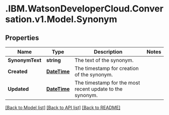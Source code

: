 # .IBM.WatsonDeveloperCloud.Conversation.v1.Model.Synonym
## Properties

Name | Type | Description | Notes
------------ | ------------- | ------------- | -------------
**SynonymText** | **string** | The text of the synonym. | 
**Created** | [**DateTime**](DateTime.md) | The timestamp for creation of the synonym. | 
**Updated** | [**DateTime**](DateTime.md) | The timestamp for the most recent update to the synonym. | 

[[Back to Model list]](../README.md#documentation-for-models) [[Back to API list]](../README.md#documentation-for-api-endpoints) [[Back to README]](../README.md)

